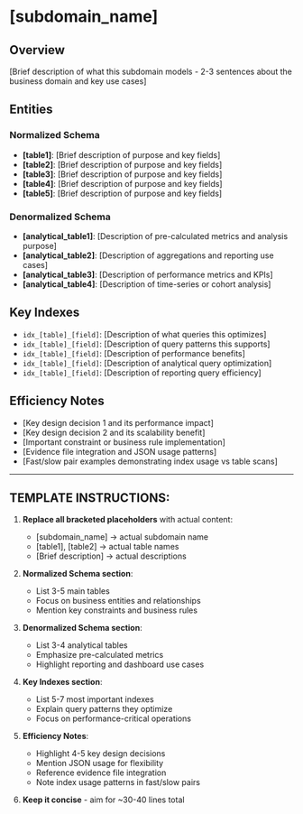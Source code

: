 # [subdomain_name]

## Overview
[Brief description of what this subdomain models - 2-3 sentences about the business domain and key use cases]

## Entities

### Normalized Schema
- **[table1]**: [Brief description of purpose and key fields]
- **[table2]**: [Brief description of purpose and key fields]  
- **[table3]**: [Brief description of purpose and key fields]
- **[table4]**: [Brief description of purpose and key fields]
- **[table5]**: [Brief description of purpose and key fields]

### Denormalized Schema
- **[analytical_table1]**: [Description of pre-calculated metrics and analysis purpose]
- **[analytical_table2]**: [Description of aggregations and reporting use cases]
- **[analytical_table3]**: [Description of performance metrics and KPIs]
- **[analytical_table4]**: [Description of time-series or cohort analysis]

## Key Indexes
- `idx_[table]_[field]`: [Description of what queries this optimizes]
- `idx_[table]_[field]`: [Description of query patterns this supports]
- `idx_[table]_[field]`: [Description of performance benefits]
- `idx_[table]_[field]`: [Description of analytical query optimization]
- `idx_[table]_[field]`: [Description of reporting query efficiency]

## Efficiency Notes
- [Key design decision 1 and its performance impact]
- [Key design decision 2 and its scalability benefit]  
- [Important constraint or business rule implementation]
- [Evidence file integration and JSON usage patterns]
- [Fast/slow pair examples demonstrating index usage vs table scans]

---

## TEMPLATE INSTRUCTIONS:

1. **Replace all bracketed placeholders** with actual content:
   - [subdomain_name] → actual subdomain name
   - [table1], [table2] → actual table names
   - [Brief description] → actual descriptions

2. **Normalized Schema section**:
   - List 3-5 main tables
   - Focus on business entities and relationships
   - Mention key constraints and business rules

3. **Denormalized Schema section**:
   - List 3-4 analytical tables
   - Emphasize pre-calculated metrics
   - Highlight reporting and dashboard use cases

4. **Key Indexes section**:
   - List 5-7 most important indexes
   - Explain query patterns they optimize
   - Focus on performance-critical operations

5. **Efficiency Notes**:
   - Highlight 4-5 key design decisions
   - Mention JSON usage for flexibility
   - Reference evidence file integration
   - Note index usage patterns in fast/slow pairs

6. **Keep it concise** - aim for ~30-40 lines total
